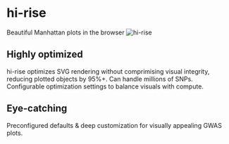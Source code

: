 # hi-rise
Beautiful Manhattan plots in the browser
![hi-rise](https://github.com/miastay/hi-rise/assets/59121627/89fd4688-c593-4bfc-a6af-e6c3c6125ae2)

## Highly optimized
hi-rise optimizes SVG rendering without comprimising visual integrity, reducing plotted objects by 95%+. Can handle millions of SNPs.
Configurable optimization settings to balance visuals with compute.

## Eye-catching
Preconfigured defaults & deep customization for visually appealing GWAS plots.
